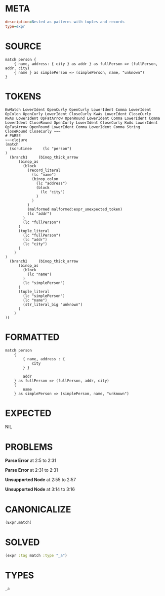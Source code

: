 # META
~~~ini
description=Nested as patterns with tuples and records
type=expr
~~~
# SOURCE
~~~roc
match person {
    { name, address: { city } as addr } as fullPerson => (fullPerson, addr, city)
    { name } as simplePerson => (simplePerson, name, "unknown")
}
~~~
# TOKENS
~~~text
KwMatch LowerIdent OpenCurly OpenCurly LowerIdent Comma LowerIdent OpColon OpenCurly LowerIdent CloseCurly KwAs LowerIdent CloseCurly KwAs LowerIdent OpFatArrow OpenRound LowerIdent Comma LowerIdent Comma LowerIdent CloseRound OpenCurly LowerIdent CloseCurly KwAs LowerIdent OpFatArrow OpenRound LowerIdent Comma LowerIdent Comma String CloseRound CloseCurly ~~~
# PARSE
~~~clojure
(match
  (scrutinee     (lc "person")
)
  (branch1     (binop_thick_arrow
      (binop_as
        (block
          (record_literal
            (lc "name")
            (binop_colon
              (lc "address")
              (block
                (lc "city")
              )
            )
          )
          (malformed malformed:expr_unexpected_token)
          (lc "addr")
        )
        (lc "fullPerson")
      )
      (tuple_literal
        (lc "fullPerson")
        (lc "addr")
        (lc "city")
      )
    )
)
  (branch2     (binop_thick_arrow
      (binop_as
        (block
          (lc "name")
        )
        (lc "simplePerson")
      )
      (tuple_literal
        (lc "simplePerson")
        (lc "name")
        (str_literal_big "unknown")
      )
    )
))
~~~
# FORMATTED
~~~roc
match person
	{
		{ name, address : {
			city
		} }
		
		addr
	} as fullPerson => (fullPerson, addr, city)
	{
		name
	} as simplePerson => (simplePerson, name, "unknown")
~~~
# EXPECTED
NIL
# PROBLEMS
**Parse Error**
at 2:5 to 2:31

**Parse Error**
at 2:31 to 2:31

**Unsupported Node**
at 2:55 to 2:57

**Unsupported Node**
at 3:14 to 3:16

# CANONICALIZE
~~~clojure
(Expr.match)
~~~
# SOLVED
~~~clojure
(expr :tag match :type "_a")
~~~
# TYPES
~~~roc
_a
~~~

